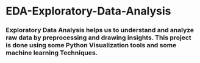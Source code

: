 # EDA-Exploratory-Data-Analysis

### Exploratory Data Analysis helps us to understand and analyze raw data by preprocessing and drawing insights. This project is done using some Python Visualization tools and some machine learning Techniques.
